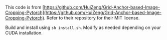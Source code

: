 This code is from [https://github.com/HuiZeng/Grid-Anchor-based-Image-Cropping-Pytorch](https://github.com/HuiZeng/Grid-Anchor-based-Image-Cropping-Pytorch). Refer to their repository for their MIT license.

Build and install using `sh install.sh`. Modify as needed depending on your CUDA installation.